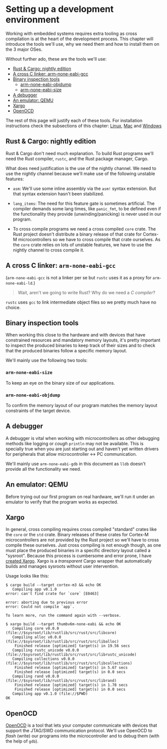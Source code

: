 # Setting up a development environment

Working with embedded systems requires extra tooling as cross compilation is at
the heart of the development process. This chapter will introduce the tools
we'll use, why we need them and how to install them on the 3 major OSes.

Without further ado, these are the tools we'll use:

- [Rust & Cargo: nightly edition][rust]
- [A cross C linker: arm-none-eabi-gcc][gcc]
- [Binary inspection tools][binutils]
  - [arm-none-eabi-objdump][objdump]
  - [arm-none-eabi-size][size]
- [A debugger][*db]
- [An emulator: QEMU][qemu]
- [Xargo][xargo]
- [OpenOCD][openocd]

The rest of this page will justify each of these tools. For installation
instructions check the subsections of this chapter: [Linux], [Mac] and [Windows]

[Linux]: linux.html
[Mac]: osx.html
[Windows]: windows.html

## Rust & Cargo: nightly edition
[rust]: tools.html#Rust%20%26%20Cargo%3A%20nightly%20edition

Rust & Cargo don't need  much explanation. To build Rust programs we'll need the
Rust compiler, `rustc`, and the Rust package manager, Cargo.

What does need justification is the use of the nightly channel. We need to use
the nightly channel because we'll make use of the following unstable features:

- `asm`: We'll use some inline assembly via the `asm!` syntax extension. But
  that syntax extension hasn't been stabilized.

- `lang_items`: The need for this feature gate is sometimes artificial. The
  compiler demands some lang times, like `panic_fmt`, to be defined even if the
  functionality they provide (unwinding/panicking) is never used in our program.

- To cross compile programs we need a cross compiled `core` crate. The Rust
  project doesn't distribute a binary release of that crate for Cortex-M
  microcontrollers so we have to cross compile that crate ourselves. As the
  `core` crate relies on lots of unstable features, we have to use the nightly
  channel to cross compile it.

## A cross C linker: `arm-none-eabi-gcc`
[gcc]: tools.html#A%20cross%20C%20linker%3A%20arm-none-eabi-gcc

(`arm-none-eabi-gcc` is not a linker per se but `rustc` uses it as a proxy for
`arm-none-eabi-ld`.)

> Wait, aren't we going to write Rust? Why do we need a *C compiler*?

`rustc` uses `gcc` to link intermediate object files so we pretty much have no
choice.

## Binary inspection tools
[binutils]: tools.html#Binary%20inspection%20tools

When working this close to the hardware and with devices that have constrained
resources and mandatory memory layouts, it's pretty important to inspect the
produced binaries to keep track of their sizes and to check that the produced
binaries follow a specific memory layout.

We'll mainly use the following two tools:

### `arm-none-eabi-size`
[size]: tools.html#arm-none-eabi-size

To keep an eye on the binary size of our applications.

### `arm-none-eabi-objdump`
[objdump]: tools.html#arm-none-eabi-objdump

To confirm the memory layout of our program matches the memory layout
constraints of the target device.

## A debugger
[*db]: tools.html#A%20debugger

A debugger is vital when working with microcontrollers as other debugging
methods like logging or *cough* `println` may not be available. This is
specially true when you are just starting out and haven't yet written drivers
for peripherals that allow microcontroller <-> PC communication.

We'll mainly use `arm-none-eabi-gdb` in this document as `lldb` doesn't provide
all the functionality we need.

## An emulator: QEMU
[qemu]: tools.html#An%20emulator%3A%20QEMU

Before trying out our first program on real hardware, we'll run it under an
emulator to verify that the program works as expected.

## Xargo
[xargo]: tools.html#Xargo

In general, cross compiling requires cross compiled "standard" crates like the
`core` or the `std` crate. Binary releases of these crates for Cortex-M
microcontrollers are not provided by the Rust project so we'll have to cross
compile these ourselves. Just cross compiling is not enough though, as one must
place the produced binaries in a specific directory layout called a "sysroot".
Because this process is cumbersome and error prone, I have [created Xargo].
Xargo is a *transparent* Cargo wrapper that automatically builds and manages
sysroots without user intervention.

[created Xargo]: https://github.com/japaric/xargo

Usage looks like this:

```
$ cargo build --target cortex-m3 && echo OK
   Compiling app v0.1.0
error: can't find crate for `core` [E0463]

error: aborting due to previous error
error: Could not compile `app`.

To learn more, run the command again with --verbose.
```

```
$ xargo build --target thumbv6m-none-eabi && echo OK
   Compiling core v0.0.0 (file://$sysroot/lib/rustlib/src/rust/src/libcore)
   Compiling alloc v0.0.0 (file://$sysroot/lib/rustlib/src/rust/src/liballoc)
    Finished release [optimized] target(s) in 19.56 secs
   Compiling rustc_unicode v0.0.0 (file://$sysroot/lib/rustlib/src/rust/src/librustc_unicode)
   Compiling collections v0.0.0 (file://$sysroot/lib/rustlib/src/rust/src/libcollections)
    Finished release [optimized] target(s) in 5.67 secs
    Finished release [optimized] target(s) in 0.0 secs
   Compiling rand v0.0.0 (file://$sysroot/lib/rustlib/src/rust/src/librand)
    Finished release [optimized] target(s) in 1.78 secs
    Finished release [optimized] target(s) in 0.0 secs
   Compiling app v0.1.0 (file://$PWD)
OK
```

## OpenOCD
[openocd]: tools.html#OpenOCD

[OpenOCD] is a tool that lets your computer communicate with devices that
support the JTAG/SWD communication protocol. We'll use OpenOCD to *flash*
(write) our programs into the microcontroller and to debug them (with the help
of `gdb`).

[OpenOCD]: http://openocd.org/

